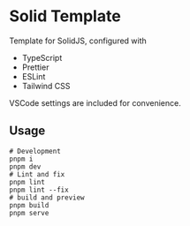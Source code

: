 # Solid Template

Template for SolidJS, configured with

- TypeScript
- Prettier
- ESLint
- Tailwind CSS

VSCode settings are included for convenience.

## Usage

```shell
# Development
pnpm i
pnpm dev
# Lint and fix
pnpm lint
pnpm lint --fix
# build and preview
pnpm build
pnpm serve
```
